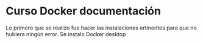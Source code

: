 # Curso Docker documentación

Lo primero que se realizo fue hacer las instalaciones ertinentes para que no hubiera ningún error. Se instalo Docker desktop


